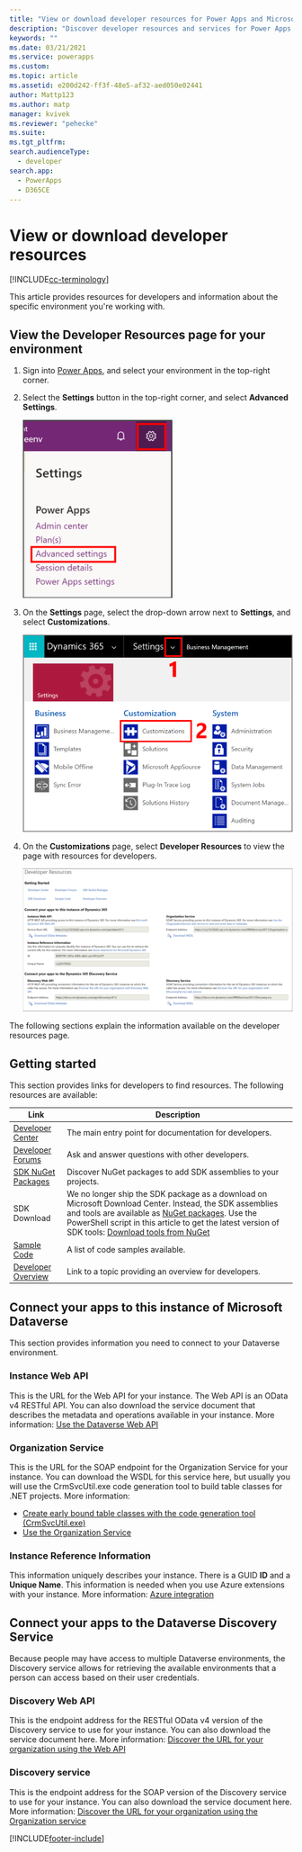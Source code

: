 ```yaml
---
title: "View or download developer resources for Power Apps and Microsoft Dataverse | MicrosoftDocs"
description: "Discover developer resources and services for Power Apps and Microsoft Dataverse."
keywords: ""
ms.date: 03/21/2021
ms.service: powerapps
ms.custom: 
ms.topic: article
ms.assetid: e200d242-ff3f-48e5-af32-aed050e02441
author: Mattp123
ms.author: matp
manager: kvivek
ms.reviewer: "pehecke"
ms.suite: 
ms.tgt_pltfrm: 
search.audienceType: 
  - developer
search.app: 
  - PowerApps
  - D365CE
---
```


# View or download developer resources

[!INCLUDE[cc-terminology](includes/cc-terminology.md)]

This article provides resources for developers and information about the specific environment you're working with.

## View the Developer Resources page for your environment

1. Sign into [Power Apps](https://make.powerapps.com), and select your environment in the top-right corner.

1. Select the **Settings** button in the top-right corner, and select **Advanced Settings**.

    ![Advanced settings](media/advanced-customizations-menu.png)

1. On the **Settings** page, select the drop-down arrow next to **Settings**, and select **Customizations**.

    ![Select customizations](media/dev-customization.png)

1. On the **Customizations** page, select **Developer Resources** to view the page with resources for developers.

    ![Developer Resources page](media/developer-resources-page.png)

The following sections explain the information available on the developer resources page.

## Getting started

This section provides links for developers to find resources. The following resources are available:

|Link |Description|
|---------|---------|
|[Developer Center](https://go.microsoft.com/fwlink/?LinkId=551006)|The main entry point for documentation for developers.|
|[Developer Forums](https://go.microsoft.com/fwlink/?LinkId=550993)|Ask and answer questions with other developers.|
|[SDK NuGet Packages](https://go.microsoft.com/fwlink/?LinkId=550994)|Discover NuGet packages to add SDK assemblies to your projects.|
|SDK Download|We no longer ship the SDK package as a download on Microsoft Download Center. Instead, the SDK assemblies and tools are available as [NuGet packages](https://go.microsoft.com/fwlink/?LinkId=550994). Use the PowerShell script in this article to get the latest version of SDK tools: [Download tools from NuGet](https://docs.microsoft.com/powerapps/developer/data-platform/download-tools-nuget)|
|[Sample Code](https://go.microsoft.com/fwlink/?LinkId=553007)|A list of code samples available.|
|[Developer Overview](https://go.microsoft.com/fwlink/?LinkId=550995)|Link to a topic providing an overview for developers.|

## Connect your apps to this instance of Microsoft Dataverse

This section provides information you need to connect to your Dataverse environment.

### Instance Web API

This is the URL for the Web API for your instance. The Web API is an OData v4 RESTful API. You can also download the service document that describes the metadata and operations available in your instance. More information: [Use the Dataverse Web API](/powerapps/developer/data-platform/webapi/overview)

### Organization Service

This is the URL for the SOAP endpoint for the Organization Service for your instance.
You can download the WSDL for this service here, but usually you will use the CrmSvcUtil.exe code generation tool to build table classes for .NET projects. More information: 
- [Create early bound table classes with the code generation tool (CrmSvcUtil.exe)](/powerapps/developer/data-platform/org-service/generate-early-bound-classes)
- [Use the Organization Service](/powerapps/developer/data-platform/org-service/overview)

### Instance Reference Information

This information uniquely describes your instance. There is a GUID **ID** and a **Unique Name**.
This information is needed when you use Azure extensions with your instance.
More information: [Azure integration](/powerapps/developer/data-platform/azure-integration)

## Connect your apps to the Dataverse Discovery Service

Because people may have access to multiple Dataverse environments, the Discovery service allows for retrieving the available environments that a person can access based on their user credentials.

### Discovery Web API

This is the endpoint address for the RESTful OData v4 version of the Discovery service to use for your instance. You can also download the service document here.
More information: [Discover the URL for your organization using the Web API](/powerapps/developer/data-platform/webapi/discover-url-organization-web-api)

### Discovery service

This is the endpoint address for the SOAP version of the Discovery service to use for your instance. You can also download the service document here.
More information: [Discover the URL for your organization using the Organization service](/powerapps/developer/data-platform/org-service/discovery-service)
  
[!INCLUDE[footer-include](../../includes/footer-banner.md)]